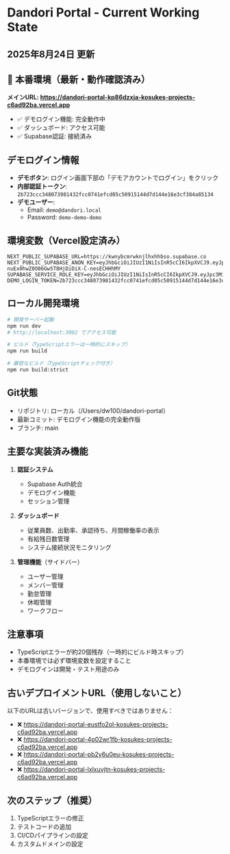 # Dandori Portal - Current Working State
## 2025年8月24日 更新

## 🚀 本番環境（最新・動作確認済み）
**メインURL: https://dandori-portal-kp86dzxja-kosukes-projects-c6ad92ba.vercel.app**
- ✅ デモログイン機能: 完全動作中
- ✅ ダッシュボード: アクセス可能
- ✅ Supabase認証: 接続済み

## デモログイン情報
- **デモボタン**: ログイン画面下部の「デモアカウントでログイン」をクリック
- **内部認証トークン**: `2b723ccc348073981432fcc0741efcd05c50915144d7d144e16e3cf384a85134`
- **デモユーザー**: 
  - Email: `demo@dandori.local`
  - Password: `demo-demo-demo`

## 環境変数（Vercel設定済み）
```env
NEXT_PUBLIC_SUPABASE_URL=https://kwnybcmrwknjlhxhhbso.supabase.co
NEXT_PUBLIC_SUPABASE_ANON_KEY=eyJhbGciOiJIUzI1NiIsInR5cCI6IkpXVCJ9.eyJpc3MiOiJzdXBhYmFzZSIsInJlZiI6Imt3bnliY21yd2tuamxoeGhoYnNvIiwicm9sZSI6ImFub24iLCJpYXQiOjE3NTU5NDk1OTMsImV4cCI6MjA3MTUyNTU5M30.Bpniq-nuEx0hwZ0O86Gw5T8HjDiOiX-C-nesECHHhMY
SUPABASE_SERVICE_ROLE_KEY=eyJhbGciOiJIUzI1NiIsInR5cCI6IkpXVCJ9.eyJpc3MiOiJzdXBhYmFzZSIsInJlZiI6Imt3bnliY21yd2tuamxoeGhoYnNvIiwicm9sZSI6InNlcnZpY2Vfcm9sZSIsImlhdCI6MTc1NTk0OTU5MywiZXhwIjoyMDcxNTI1NTkzfQ.1iiqqzMRcs0AdTVyH16Z6BuJvRFOoR_xk7bE6MFqXGc
DEMO_LOGIN_TOKEN=2b723ccc348073981432fcc0741efcd05c50915144d7d144e16e3cf384a85134
```

## ローカル開発環境
```bash
# 開発サーバー起動
npm run dev
# http://localhost:3002 でアクセス可能

# ビルド（TypeScriptエラーは一時的にスキップ）
npm run build

# 厳密なビルド（TypeScriptチェック付き）
npm run build:strict
```

## Git状態
- リポジトリ: ローカル（/Users/dw100/dandori-portal）
- 最新コミット: デモログイン機能の完全動作版
- ブランチ: main

## 主要な実装済み機能
1. **認証システム**
   - Supabase Auth統合
   - デモログイン機能
   - セッション管理

2. **ダッシュボード**
   - 従業員数、出勤率、承認待ち、月間稼働率の表示
   - 有給残日数管理
   - システム接続状況モニタリング

3. **管理機能**（サイドバー）
   - ユーザー管理
   - メンバー管理
   - 勤怠管理
   - 休暇管理
   - ワークフロー

## 注意事項
- TypeScriptエラーが約20個残存（一時的にビルド時スキップ）
- 本番環境では必ず環境変数を設定すること
- デモログインは開発・テスト用途のみ

## 古いデプロイメントURL（使用しないこと）
以下のURLは古いバージョンで、使用すべきではありません：
- ❌ https://dandori-portal-eustfo2ol-kosukes-projects-c6ad92ba.vercel.app
- ❌ https://dandori-portal-4p02wr1fb-kosukes-projects-c6ad92ba.vercel.app
- ❌ https://dandori-portal-pb2y6u0eu-kosukes-projects-c6ad92ba.vercel.app
- ❌ https://dandori-portal-lxlxuvjtn-kosukes-projects-c6ad92ba.vercel.app

## 次のステップ（推奨）
1. TypeScriptエラーの修正
2. テストコードの追加
3. CI/CDパイプラインの設定
4. カスタムドメインの設定